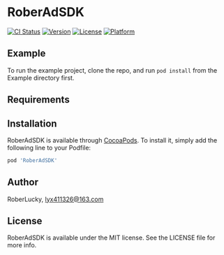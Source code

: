 # RoberAdSDK

[![CI Status](https://img.shields.io/travis/RoberLucky/RoberAdSDK.svg?style=flat)](https://travis-ci.org/RoberLucky/RoberAdSDK)
[![Version](https://img.shields.io/cocoapods/v/RoberAdSDK.svg?style=flat)](https://cocoapods.org/pods/RoberAdSDK)
[![License](https://img.shields.io/cocoapods/l/RoberAdSDK.svg?style=flat)](https://cocoapods.org/pods/RoberAdSDK)
[![Platform](https://img.shields.io/cocoapods/p/RoberAdSDK.svg?style=flat)](https://cocoapods.org/pods/RoberAdSDK)

## Example

To run the example project, clone the repo, and run `pod install` from the Example directory first.

## Requirements

## Installation

RoberAdSDK is available through [CocoaPods](https://cocoapods.org). To install
it, simply add the following line to your Podfile:

```ruby
pod 'RoberAdSDK'
```

## Author

RoberLucky, lyx411326@163.com

## License

RoberAdSDK is available under the MIT license. See the LICENSE file for more info.
